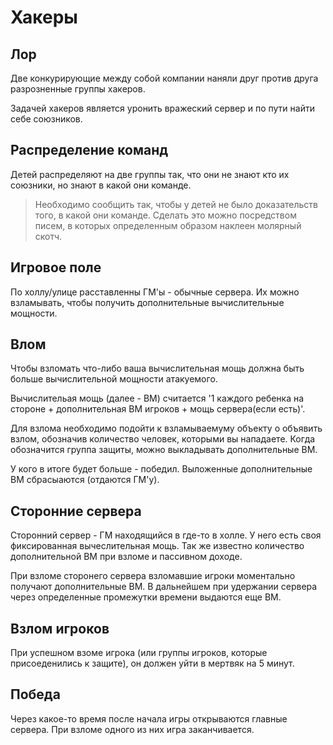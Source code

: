 # Хакеры

## Лор
Две конкурирующие между собой компании наняли друг против друга разрозненные группы хакеров.

Задачей хакеров является уронить вражеский сервер и по пути найти себе союзников.

## Распределение команд
Детей распределяют на две группы так, что они не знают кто их союзники, но знают в какой они команде.

> Необходимо сообщить так, чтобы у детей не было доказательств того, в какой они команде.
> Сделать это можно посредством писем, в которых определенным образом наклеен молярный скотч.

## Игровое поле
По холлу/улице расставленны ГМ'ы - обычные сервера.
Их можно взламывать, чтобы получить дополнительные вычислительные мощности.

## Влом
Чтобы взломать что-либо ваша вычислительная мощь должна быть больше вычислительной мощности атакуемого.

Вычислительая мощь (далее - ВМ) считается '1 каждого ребенка на стороне + дополнительная ВМ игроков + мощь сервера(если есть)'.

Для взлома необходимо подойти к взламываемуму объекту о объявить взлом, обозначив количество человек, которыми вы нападаете.
Когда обозначится группа защиты, можно выкладывать дополнительные ВМ.

У кого в итоге будет больше - победил. Выложенные дополнительные ВМ сбрасыаются (отдаются ГМ'у).

## Сторонние сервера
Сторонний сервер - ГМ находящийся в где-то в холле.
У него есть своя фиксированная вычеслительная мощь.
Так же известно количество дополнительной ВМ при взломе и пассивном доходе.

При взломе сторонего сервера взломавшие игроки моментально получают дополнительные ВМ.
В дальнейшем при удержании сервера через определенные промежутки времени выдаются еще ВМ.

## Взлом игроков
При успешном взоме игрока (или группы игроков, которые присоеденились к защите), он должен уйти в мертвяк на 5 минут.

## Победа
Через какое-то время после начала игры открываются главные сервера. При взломе одного из них игра заканчивается.
